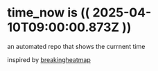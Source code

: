 # time_now is (( 2025-04-10T09:00:00.873Z ))

an automated repo that shows the currnent time

inspired by [breakingheatmap](https://github.com/breakingheatmap/breakingheatmap)
